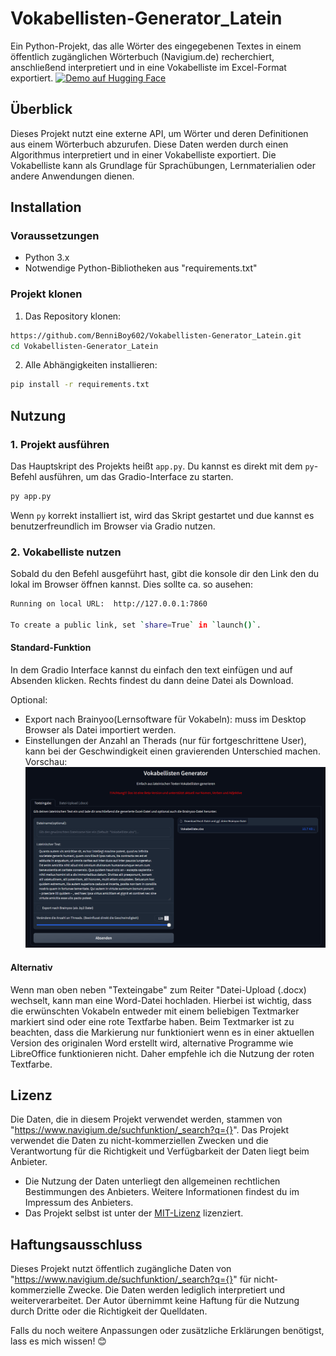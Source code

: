# Vokabellisten-Generator_Latein

Ein Python-Projekt, das alle Wörter des eingegebenen Textes in einem öffentlich zugänglichen Wörterbuch (Navigium.de) recherchiert, anschließend interpretiert und in eine Vokabelliste im Excel-Format exportiert.
[![Demo auf Hugging Face](https://img.shields.io/badge/🚀-Demo%20ausprobieren-blue)](https://huggingface.co/spaces/Rostbraten/Vokabellisten-Generator)

## Überblick

Dieses Projekt nutzt eine externe API, um Wörter und deren Definitionen aus einem Wörterbuch abzurufen. Diese Daten werden durch einen Algorithmus interpretiert und in einer Vokabelliste exportiert. Die Vokabelliste kann als Grundlage für Sprachübungen, Lernmaterialien oder andere Anwendungen dienen.

## Installation

### Voraussetzungen

- Python 3.x
- Notwendige Python-Bibliotheken aus "requirements.txt"

### Projekt klonen

1. Das Repository klonen:

```bash
https://github.com/BenniBoy602/Vokabellisten-Generator_Latein.git
cd Vokabellisten-Generator_Latein
```

2. Alle Abhängigkeiten installieren:

```bash
pip install -r requirements.txt
```

## Nutzung

### 1. Projekt ausführen

Das Hauptskript des Projekts heißt `app.py`. Du kannst es direkt mit dem `py`-Befehl ausführen, um das Gradio-Interface zu starten.

```bash
py app.py
```

Wenn `py` korrekt installiert ist, wird das Skript gestartet und due kannst es benutzerfreundlich im Browser via Gradio nutzen.

### 2. Vokabelliste nutzen
Sobald du den Befehl ausgeführt hast, gibt die konsole dir den Link den du lokal im Browser öffnen kannst.
Dies sollte ca. so ausehen:
```bash
Running on local URL:  http://127.0.0.1:7860

To create a public link, set `share=True` in `launch()`.
```
#### Standard-Funktion
In dem Gradio Interface kannst du einfach den text einfügen und auf Absenden klicken.
Rechts findest du dann deine Datei als Download.

Optional:
- Export nach Brainyoo(Lernsoftware für Vokabeln): muss im Desktop Browser als Datei importiert werden.
- Einstellungen der Anzahl an Therads (nur für fortgeschrittene User), kann bei der Geschwindigkeit einen gravierenden Unterschied machen.
Vorschau:
![alt text](https://github.com/BenniBoy602/Vokabellisten-Generator_Latein/blob/main/images/Interface.png "Interface Vorschau")

#### Alternativ
Wenn man oben neben "Texteingabe" zum Reiter "Datei-Upload (.docx) wechselt, kann man eine Word-Datei hochladen. Hierbei ist wichtig, dass die erwünschten Vokabeln entweder mit einem beliebigen Textmarker markiert sind oder eine rote Textfarbe haben. Beim Textmarker ist zu beachten, dass die Markierung nur funktioniert wenn es in einer aktuellen Version des originalen Word erstellt wird, alternative Programme wie LibreOffice funktionieren nicht. Daher empfehle ich die Nutzung der roten Textfarbe.

## Lizenz

Die Daten, die in diesem Projekt verwendet werden, stammen von "https://www.navigium.de/suchfunktion/_search?q={}". Das Projekt verwendet die Daten zu nicht-kommerziellen Zwecken und die Verantwortung für die Richtigkeit und Verfügbarkeit der Daten liegt beim Anbieter.

- Die Nutzung der Daten unterliegt den allgemeinen rechtlichen Bestimmungen des Anbieters. Weitere Informationen findest du im Impressum des Anbieters.
- Das Projekt selbst ist unter der [MIT-Lizenz](https://opensource.org/licenses/MIT) lizenziert.

## Haftungsausschluss

Dieses Projekt nutzt öffentlich zugängliche Daten von "https://www.navigium.de/suchfunktion/_search?q={}" für nicht-kommerzielle Zwecke. Die Daten werden lediglich interpretiert und weiterverarbeitet. Der Autor übernimmt keine Haftung für die Nutzung durch Dritte oder die Richtigkeit der Quelldaten.


Falls du noch weitere Anpassungen oder zusätzliche Erklärungen benötigst, lass es mich wissen! 😊
